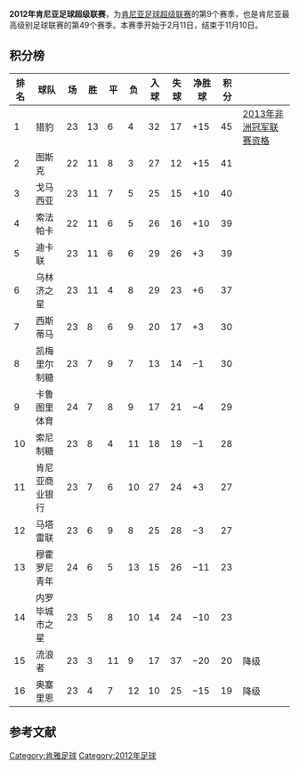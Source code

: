 **2012年肯尼亚足球超级联赛**，为[肯尼亚足球超级联赛](../Page/肯尼亚足球超级联赛.md "wikilink")的第9个赛季，也是肯尼亚最高级别足球联赛的第49个赛季。本赛季开始于2月11日，结束于11月10日。

## 积分榜

| 排名 | 球队      | 场  | 胜  | 平  | 负  | 入球 | 失球 | 净胜球  | 积分 |                                                                       |
| -- | ------- | -- | -- | -- | -- | -- | -- | ---- | -- | --------------------------------------------------------------------- |
| 1  | 猎豹      | 23 | 13 | 6  | 4  | 32 | 17 | \+15 | 45 | [2013年非洲冠军联赛资格](https://zh.wikipedia.org/wiki/2013年非洲冠军联赛 "wikilink") |
| 2  | 图斯克     | 22 | 11 | 8  | 3  | 27 | 12 | \+15 | 41 |                                                                       |
| 3  | 戈马西亚    | 23 | 11 | 7  | 5  | 25 | 15 | \+10 | 40 |                                                                       |
| 4  | 索法帕卡    | 22 | 11 | 6  | 5  | 26 | 16 | \+10 | 39 |                                                                       |
| 5  | 迪卡联     | 23 | 11 | 6  | 6  | 29 | 26 | \+3  | 39 |                                                                       |
| 6  | 乌林济之星   | 23 | 11 | 4  | 8  | 29 | 23 | \+6  | 37 |                                                                       |
| 7  | 西斯蒂马    | 23 | 8  | 6  | 9  | 20 | 17 | \+3  | 30 |                                                                       |
| 8  | 凯梅里尔制糖  | 23 | 7  | 9  | 7  | 13 | 14 | −1   | 30 |                                                                       |
| 9  | 卡鲁图里体育  | 24 | 7  | 8  | 9  | 17 | 21 | −4   | 29 |                                                                       |
| 10 | 索尼制糖    | 23 | 8  | 4  | 11 | 18 | 19 | −1   | 28 |                                                                       |
| 11 | 肯尼亚商业银行 | 23 | 7  | 6  | 10 | 27 | 24 | \+3  | 27 |                                                                       |
| 12 | 马塔雷联    | 23 | 6  | 9  | 8  | 25 | 28 | −3   | 27 |                                                                       |
| 13 | 穆霍罗尼青年  | 24 | 6  | 5  | 13 | 15 | 26 | −11  | 23 |                                                                       |
| 14 | 内罗毕城市之星 | 23 | 5  | 8  | 10 | 14 | 24 | −10  | 23 |                                                                       |
| 15 | 流浪者     | 23 | 3  | 11 | 9  | 17 | 37 | −20  | 20 | 降级                                                                    |
| 16 | 奥塞里恩    | 23 | 4  | 7  | 12 | 10 | 25 | −15  | 19 | 降级                                                                    |

## 参考文献

[Category:肯雅足球](https://zh.wikipedia.org/wiki/Category:肯雅足球 "wikilink") [Category:2012年足球](https://zh.wikipedia.org/wiki/Category:2012年足球 "wikilink")
